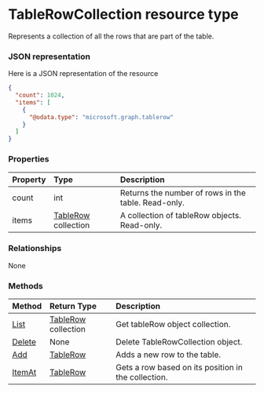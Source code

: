 # TableRowCollection resource type

Represents a collection of all the rows that are part of the table.

### JSON representation

Here is a JSON representation of the resource

<!-- {
  "blockType": "resource",
  "optionalProperties": [

  ],
  "@odata.type": "microsoft.graph.tablerowcollection"
}-->

```json
{
  "count": 1024,
  "items": [
    {
      "@odata.type": "microsoft.graph.tablerow"
    }
  ]
}

```
### Properties
| Property	   | Type	|Description|
|:---------------|:--------|:----------|
|count|int|Returns the number of rows in the table. Read-only.|
|items|[TableRow](tablerow.md) collection|A collection of tableRow objects. Read-only.|

### Relationships
None


### Methods

| Method		   | Return Type	|Description|
|:---------------|:--------|:----------|
|[List](../api/tablerow_list.md) | [TableRow](tablerow.md) collection |Get tableRow object collection. |
|[Delete](../api/tablerowcollection_delete.md) | None |Delete TableRowCollection object. |
|[Add](../api/tablerowcollection_add.md)|[TableRow](tablerow.md)|Adds a new row to the table.|
|[ItemAt](../api/tablerowcollection_itemat.md)|[TableRow](tablerow.md)|Gets a row based on its position in the collection.|

<!-- uuid: 8fcb5dbc-d5aa-4681-8e31-b001d5168d79
2015-10-25 14:57:30 UTC -->
<!-- {
  "type": "#page.annotation",
  "description": "TableRowCollection resource",
  "keywords": "",
  "section": "documentation",
  "tocPath": ""
}-->